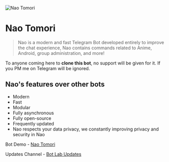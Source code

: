 ![Nao Tomori](https://telegra.ph/file/ac398a8201f32acd79b82.jpg)
# Nao Tomori
 
>  Nao is a modern and fast Telegram Bot developed entirely to improve the chat experience,
>  Nao contains commands related to Anime, Android, group administration, and more!

To anyone coming here to **clone this bot**, no support will be given for it. If you PM me on Telegram will be ignored.

## Nao's features over other bots

* Modern
* Fast
* Modular
* Fully asynchronous
* Fully open-source
* Frequently updated
* Nao respects your data privacy, we constantly improving privacy and security in Nao

Bot Demo - [Nao Tomori](https://t.me/NaoTomoriRobot)

Updates Channel - [Bot Lab Updates](https://t.me/BotLabUpdates)
